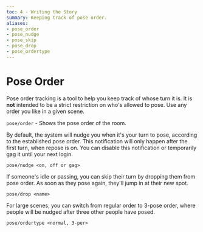 ```yaml
---
toc: 4 - Writing the Story
summary: Keeping track of pose order.
aliases:
- pose_order
- pose_nudge
- pose_skip
- pose_drop
- pose_ordertype
---
```

# Pose Order

Pose order tracking is a tool to help you keep track of whose turn it is.  It is **not** intended to be a strict restriction on who's allowed to pose.  Use any order you like in a given scene.

`pose/order` - Shows the pose order of the room.

By default, the system will nudge you when it's your turn to pose, according to the established pose order.  This notification will only happen after the first turn, when repose is on.  You can disable this notification or temporarily gag it until your next login.

`pose/nudge <on, off or gag>`

If someone's idle or passing, you can skip their turn by dropping them from pose order.  As soon as they pose again, they'll jump in at their new spot.

`pose/drop <name>`

For large scenes, you can switch from regular order to 3-pose order, where people will be nudged after three other people have posed.

`pose/ordertype <normal, 3-per>`


